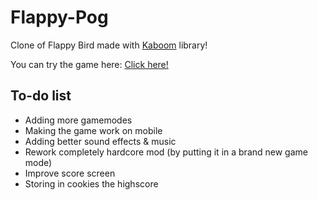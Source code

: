 # Flappy-Pog
 Clone of Flappy Bird made with [Kaboom](https://kaboomjs.com/) library!

You can try the game here: [Click here!](http://synaelle.erethia.ovh/games/flappypog)

## To-do list
- Adding more gamemodes
- Making the game work on mobile
- Adding better sound effects & music
- Rework completely hardcore mod (by putting it in a brand new game mode)
- Improve score screen
- Storing in cookies the highscore
